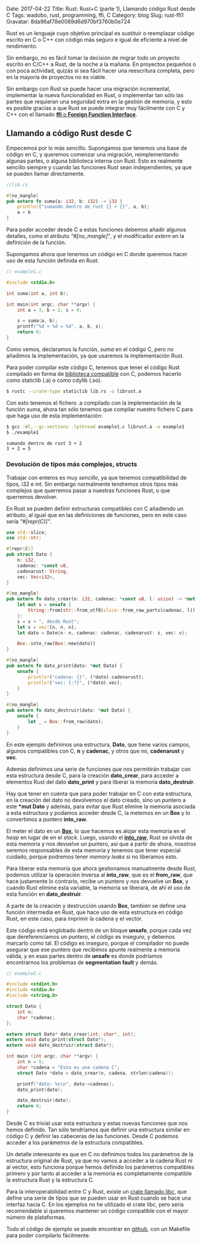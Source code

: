 Date: 2017-04-22
Title: Rust: Rust+C (parte 1), Llamando código Rust desde C
Tags: wadobo, rust, programming, ffi, C
Category: blog
Slug: rust-ffi1
Gravatar: 8da96af78e0089d6d970bf3760b0e724


Rust es un lenguaje cuyo objetivo principal es sustituir o reemplazar
código escrito en C o C++ con código más seguro e igual de eficiente a
nivel de rendimiento.

Sin embargo, no es fácil tomar la decisión de migrar todo un proyecto
escrito en C/C++ a Rust, de la noche a la mañana. En proyectos pequeños o
con poca actividad, quizás sí sea fácil hacer una reescritura completa,
pero en la mayoría de proyectos no es viable.

Sin embargo con Rust se puede hacer una migración incremental, implementar
la nueva funcionalidad en Rust, o implementar tan sólo las partes que
requieran una seguridad extra en la gestión de memoria, y esto es posible
gracias a que Rust se puede integrar muy fácilmente con C y C++ con el
llamado [**ffi** o **Foreign Function Interface**][1].

## Llamando a código Rust desde C

Empecemos por lo más sencillo. Supongamos que tenemos una base de código en
C, y queremos comenzar una migración, reimplementando algunas partes, o
alguna biblioteca interna con Rust. Esto es realmente sencillo siempre y
cuando las funciones Rust sean independientes, ya que se pueden llamar
directamente.

```rust
//lib.rs

#[no_mangle]
pub extern fn suma(a: i32, b: i32) -> i32 {
    println!("sumando dentro de rust {} + {}", a, b);
    a + b
}
```

Para poder acceder desde C a estas funciones debemos añadir algunos
detalles, como el atributo *"#[no_mangle]"*, y el modificador *extern* en
la definición de la función.

Supongamos ahora que tenemos un código en C donde queremos hacer uso de
esta función definida en Rust:

```c
// example1.c

#include <stdio.h>

int suma(int a, int b);

int main(int argc, char **argv) {
    int a = 3, b = 2, s = 0;

    s = suma(a, b);
    printf("%d + %d = %d", a, b, s);
    return 0;
}
```

Como vemos, declaramos la función, *suma* en el código C, pero no añadimos
la implementación, ya que usaremos la implementación Rust.

Para poder compilar este código C, tenemos que tener el código Rust
compilado en forma de [biblioteca compatible][2] con C, podemos hacerlo como
staticlib (.a) o como cdylib (.so).

```bash
$ rustc --crate-type staticlib lib.rs -o librust.a
```

Con esto tenemos el fichero .a compilado con la implementación de la
función suma, ahora tan sólo tenemos que compilar nuestro fichero C para
que haga uso de esta implementación:

```bash
$ gcc -Wl,--gc-sections -lpthread example1.c librust.a -o example1
$ ./example1

sumando dentro de rust 3 + 2
3 + 2 = 5
```

### Devolución de tipos más complejos, structs

Trabajar con enteros es muy *sencillo*, ya que tenemos compatibilidad de
tipos, i32 e int. Sin embargo normalmente tendremos otros tipos más
complejos que querremos pasar a nuestras funciones Rust, o que querremos
devolver.

En Rust se pueden definir estructuras compatibles con C añadiendo un
atributo, al igual que en las definiciones de funciones, pero en este caso
sería *"#[repr(C)]"*.

```rust
use std::slice;
use std::str;

#[repr(C)]
pub struct Dato {
    n: i32,
    cadenac: *const u8,
    cadenarust: String,
    vec: Vec<i32>,
}

#[no_mangle]
pub extern fn dato_crear(n: i32, cadenac: *const u8, l: usize) -> *mut Dato {
    let mut s = unsafe {
        String::from(str::from_utf8(slice::from_raw_parts(cadenac, l)).unwrap())
    };
    s = s + ", desde Rust";
    let v = vec![n, n, n];
    let dato = Dato{n: n, cadenac: cadenac, cadenarust: s, vec: v};

    Box::into_raw(Box::new(dato))
}

#[no_mangle]
pub extern fn dato_print(dato: *mut Dato) {
    unsafe {
        println!("cadena: {}", (*dato).cadenarust);
        println!("vec: {:?}", (*dato).vec);
    }
}

#[no_mangle]
pub extern fn dato_destruir(dato: *mut Dato) {
    unsafe {
        let _ = Box::from_raw(dato);
    }
}
```

En este ejemplo definimos una estructura, **Dato**, que tiene varios
campos, algunos compatibles con C, **n** y **cadenac**, y otros que no,
**cadenarust** y **vec**.

Además definimos una serie de funciones que nos permitirán trabajar con
esta estructura desde C, para la creación **dato\_crear**, para acceder a
elementos Rust del dato **dato\_print** y para liberar la memoria
**dato\_destruir**.

Hay que tener en cuenta que para poder trabajar en C con esta estructura,
en la creación del dato no devolvemos el dato creado, sino un puntero a
este **\*mut Dato** y además, para evitar que Rust elimine la memoria
asociada a esta estructura y podamos acceder desde C, la metemos en un
**Box** y lo convertimos a puntero **into\_raw**.

El meter el dato en un [**Box**][4], lo que hacemos es alojar esta memoria
en el *heap* en lugar de en el *stack*. Luego, usando el
[**into\_raw**][5], Rust se olvida de esta memoria y nos devuelve un
puntero, así que a partir de ahora, nosotros seremos responsables de esta
memoria y tenemos que tener especial cuidado, porque podremos tener *memory
leaks* si no liberamos esto.

Para liberar esta memoria que ahora gestionamos manualmente desde Rust,
podemos utilizar la operación inversa al **into\_raw**, que es el
**from\_raw**, que hace justamente lo contrario, recibe un puntero y nos
devuelve un **Box**, y cuando Rust elimine esta variable, la memoria se
liberará, de ahí el uso de esta función en **dato\_destruir**.

A parte de la creación y destrucción usando **Box**, también se define una
función intermedia en Rust, que hace uso de esta estructura en código Rust,
en este caso, para imprimir la cadena y el vector.

Este código está englobado dentro de un bloque **unsafe**, porque cada vez
que dereferenciamos un puntero, el código es inseguro, y debemos marcarlo
como tal. El código es inseguro, porque el compilador no puede asegurar que
ese puntero que recibimos apunte realmente a memoria válida, y en esas
partes dentro de **unsafe** es donde podríamos encontrarnos los problemas
de **segmentation fault** y demás.


```c
// example2.c

#include <stdint.h>
#include <stdio.h>
#include <string.h>

struct Dato {
    int n;
    char *cadenac;
};

extern struct Dato* dato_crear(int, char*, int);
extern void dato_print(struct Dato*);
extern void dato_destruir(struct Dato*);

int main (int argc, char **argv) {
    int n = 5;
    char *cadena = "Esto es una cadena C";
    struct Dato *dato = dato_crear(n, cadena, strlen(cadena));

    printf("dato: %s\n", dato->cadenac);
    dato_print(dato);

    dato_destruir(dato);
    return 0;
}
```

Desde C es trivial usar esta estructura y estas nuevas funciones que nos
hemos definido. Tan sólo tendríamos que definir una estructura similar en
código C y definir las cabeceras de las funciones. Desde C podemos acceder
a los parámetros de la estructura compatibles.

Un detalle interesante es que en C no definimos todos los parámetros de la
estructura original de Rust, ya que no vamos a acceder a la cadena Rust ni
al vector, esto funciona porque hemos definido los parámetros compatibles
primero y por tanto al acceder a la memoria es completamente compatible la
estructura Rust y la estructura C.

Para la interoperabilidad entre C y Rust, existe un [crate llamado libc][3],
que define una serie de tipos que se pueden usar en Rust cuando se hace una
interfaz hacia C. En los ejemplos no he utilizado el crate libc, pero
sería recomendable si queremos mantener un código compatible con el mayor
número de plataformas.

Todo el código de ejemplo se puede encontrar en [github][6], con un
Makefile para poder compilarlo fácilmente.

[1]: https://doc.rust-lang.org/book/ffi.html
[2]: https://doc.rust-lang.org/reference.html#linkage
[3]: https://doc.rust-lang.org/libc/x86_64-unknown-linux-gnu/libc/#types
[4]: https://doc.rust-lang.org/std/boxed/
[5]: https://doc.rust-lang.org/std/boxed/struct.Box.html#method.into_raw
[6]: https://github.com/danigm/rust-ffi
